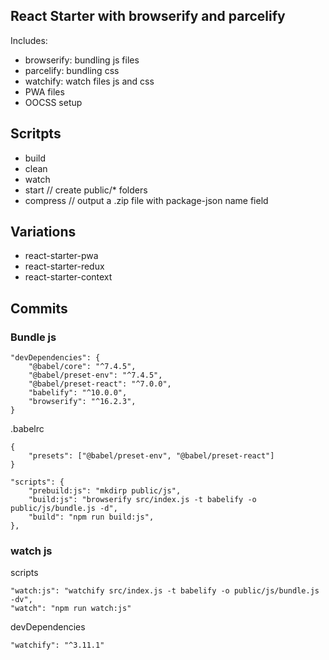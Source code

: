 ## React Starter with browserify and parcelify

Includes: 
- browserify:  bundling js files
- parcelify: bundling css 
- watchify: watch files js and css
- PWA files
- OOCSS setup

## Scritpts
- build 
- clean
- watch
- start // create public/\* folders 
- compress // output a .zip file with package-json name field


## Variations
- react-starter-pwa
- react-starter-redux
- react-starter-context


## Commits 

### Bundle js

```
"devDependencies": {
	"@babel/core": "^7.4.5",
	"@babel/preset-env": "^7.4.5",
	"@babel/preset-react": "^7.0.0",
	"babelify": "^10.0.0",
	"browserify": "^16.2.3",
}
```

.babelrc
```
{
	"presets": ["@babel/preset-env", "@babel/preset-react"]
}
```

```
"scripts": {
	"prebuild:js": "mkdirp public/js",
	"build:js": "browserify src/index.js -t babelify -o public/js/bundle.js -d",
	"build": "npm run build:js",
},
```

### watch js 

scripts
```
"watch:js": "watchify src/index.js -t babelify -o public/js/bundle.js -dv",
"watch": "npm run watch:js"
```

devDependencies
```
"watchify": "^3.11.1"
```
